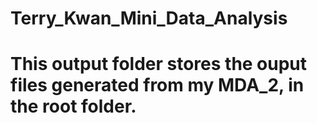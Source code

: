 # Terry_Kwan_Mini_Data_Analysis

# This output folder stores the ouput files generated from my MDA_2, in the root folder.
